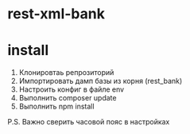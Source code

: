 # rest-xml-bank

# install

1. Клонировтаь репрозиторий
2. Импортировать дамп базы из корня (rest_bank)
3. Настроить конфиг в файле env
4. Выполнить composer update
5. Выполнить npm install

P.S. Важно сверить часовой пояс в настройках
